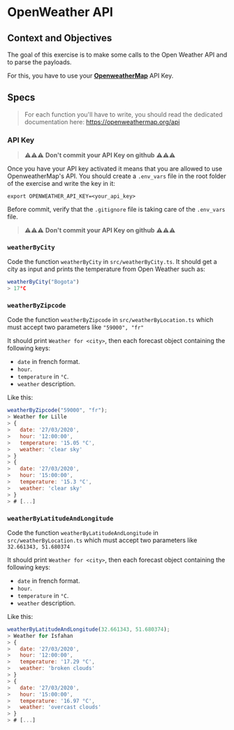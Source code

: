 # OpenWeather API

## Context and Objectives

The goal of this exercise is to make some calls to the Open Weather API and to parse the payloads.

For this, you have to use your **[OpenweatherMap](https://openweathermap.org/)** API Key.

## Specs
> For each function you'll have to write, you should read the dedicated documentation here: https://openweathermap.org/api

### API Key
> ⚠️⚠️⚠️ **Don't commit your API Key on github** ⚠️⚠️⚠️

Once you have your API key activated it means that you are allowed to use OpenweatherMap's API.
You should create a `.env_vars` file in the root folder of the exercise and write the key in it:
```
export OPENWEATHER_API_KEY=<your_api_key>
```

Before commit, verify that the `.gitignore` file is taking care of the `.env_vars` file.

> ⚠️⚠️⚠️ **Don't commit your API Key on github** ⚠️⚠️⚠️

### `weatherByCity`

Code the function `weatherByCity` in `src/weatherByCity.ts`. It should get a city as input and prints the temperature from Open Weather such as:

```javascript
weatherByCity("Bogota")
> 17°C
```

### `weatherByZipcode`

Code the function `weatherByZipcode` in `src/weatherByLocation.ts` which must accept two parameters like `"59000", "fr"`

It should print `Weather for <city>`, then each forecast object containing the following keys:
- `date` in french format.
- `hour`.
- `temperature` in `°C`.
- `weather` description.

Like this: 
```javascript
weatherByZipcode("59000", "fr");
> Weather for Lille
> {
>   date: '27/03/2020',
>   hour: '12:00:00',
>   temperature: '15.05 °C',
>   weather: 'clear sky'
> }
> {
>   date: '27/03/2020',
>   hour: '15:00:00',
>   temperature: '15.3 °C',
>   weather: 'clear sky'
> }
> # [...]
```

### `weatherByLatitudeAndLongitude`

Code the function `weatherByLatitudeAndLongitude` in `src/weatherByLocation.ts` which must accept two parameters like `32.661343, 51.680374`

It should print `Weather for <city>`, then each forecast object containing the following keys:
- `date` in french format.
- `hour`.
- `temperature` in `°C`.
- `weather` description.

Like this: 
```javascript
weatherByLatitudeAndLongitude(32.661343, 51.680374);
> Weather for Isfahan
> {
>   date: '27/03/2020',
>   hour: '12:00:00',
>   temperature: '17.29 °C',
>   weather: 'broken clouds'
> }
> {
>   date: '27/03/2020',
>   hour: '15:00:00',
>   temperature: '16.97 °C',
>   weather: 'overcast clouds'
> }
> # [...]
```
